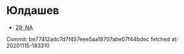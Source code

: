 # Юлдашев
- [29: NA](29.md)

Commit: be77412adc7d7f457eee5aa18707abe07f44bdec
 fetched at: 20201115-183310
